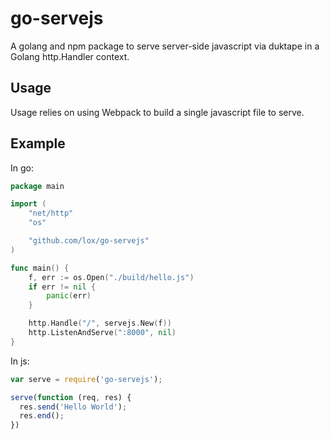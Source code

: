 go-servejs
==========

A golang and npm package to serve server-side javascript via duktape in a Golang http.Handler context.

Usage
-----

Usage relies on using Webpack to build a single javascript file to serve. 

Example
-------

In go:

```go
package main

import (
	"net/http"
	"os"

	"github.com/lox/go-servejs"
)

func main() {
	f, err := os.Open("./build/hello.js")
	if err != nil {
		panic(err)
	}

	http.Handle("/", servejs.New(f))
	http.ListenAndServe(":8000", nil)
}
```

In js:

```js
var serve = require('go-servejs');

serve(function (req, res) {
  res.send('Hello World');
  res.end();
})
```